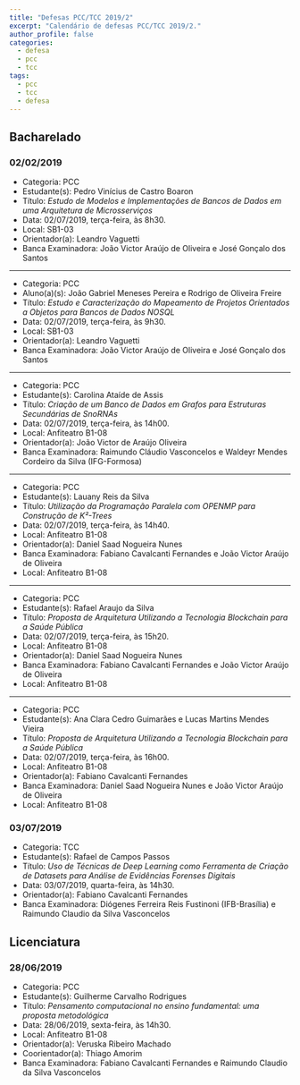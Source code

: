 ```yaml
---
title: "Defesas PCC/TCC 2019/2"
excerpt: "Calendário de defesas PCC/TCC 2019/2."
author_profile: false
categories:
  - defesa
  - pcc 
  - tcc
tags:
  - pcc 
  - tcc 
  - defesa
---
```


## Bacharelado

### 02/02/2019

- Categoria: PCC
- Estudante(s): Pedro Vinícius de Castro Boaron
- Título:  *Estudo de Modelos e Implementações de Bancos de Dados em uma Arquitetura de  Microsserviços*
- Data: 02/07/2019, terça-feira, às 8h30.
- Local: SB1-03
- Orientador(a): Leandro Vaguetti
- Banca Examinadora: João Victor Araújo de Oliveira e José Gonçalo dos Santos

-----

- Categoria: PCC
- Aluno(a)(s): João Gabriel Meneses Pereira e Rodrigo de Oliveira Freire
- Título:  *Estudo e Caracterização do Mapeamento de Projetos Orientados a Objetos para Bancos  de Dados NOSQL*
- Data: 02/07/2019, terça-feira, às 9h30.
- Local: SB1-03
- Orientador(a): Leandro Vaguetti
- Banca Examinadora: João Victor Araújo de Oliveira e José Gonçalo dos Santos

-----

- Categoria: PCC
- Estudante(s): Carolina Ataíde de Assis
- Título:  *Criação de um Banco de Dados em Grafos para Estruturas Secundárias de SnoRNAs*
- Data: 02/07/2019, terça-feira, às 14h00.
- Local: Anfiteatro B1-08
- Orientador(a): João Victor de Araújo Oliveira
- Banca Examinadora: Raimundo Cláudio Vasconcelos e Waldeyr Mendes Cordeiro da Silva (IFG-Formosa)

-----

- Categoria: PCC
- Estudante(s): Lauany Reis da Silva
- Título:  *Utilização da Programação Paralela com OPENMP para Construção de K²-Trees*
- Data: 02/07/2019, terça-feira, às 14h40.
- Local: Anfiteatro B1-08
- Orientador(a): Daniel Saad Nogueira Nunes
- Banca Examinadora: Fabiano Cavalcanti Fernandes e João Victor Araújo de Oliveira
- Local: Anfiteatro B1-08

-----

- Categoria: PCC
- Estudante(s): Rafael Araujo da Silva
- Título:  *Proposta de Arquitetura Utilizando a Tecnologia Blockchain para a Saúde Pública*
- Data: 02/07/2019, terça-feira, às 15h20.
- Local: Anfiteatro B1-08
- Orientador(a): Daniel Saad Nogueira Nunes
- Banca Examinadora: Fabiano Cavalcanti Fernandes e João Victor Araújo de Oliveira
- Local: Anfiteatro B1-08

-----

- Categoria: PCC
- Estudante(s): Ana Clara Cedro Guimarães e Lucas Martins Mendes Vieira
- Título:  *Proposta de Arquitetura Utilizando a Tecnologia Blockchain para a Saúde Pública*
- Data: 02/07/2019, terça-feira, às 16h00.
- Local: Anfiteatro B1-08
- Orientador(a): Fabiano Cavalcanti Fernandes
- Banca Examinadora: Daniel Saad Nogueira Nunes e João Victor Araújo de Oliveira
- Local: Anfiteatro B1-08

### 03/07/2019

- Categoria: TCC
- Estudante(s): Rafael de Campos Passos
- Título:  *Uso de Técnicas de Deep Learning como Ferramenta de Criação de Datasets para Análise de Evidências Forenses Digitais*
- Data: 03/07/2019, quarta-feira, às 14h30.
- Orientador(a): Fabiano Cavalcanti Fernandes
- Banca Examinadora: Diógenes Ferreira Reis Fustinoni (IFB-Brasília) e Raimundo Claudio da Silva Vasconcelos 

## Licenciatura

### 28/06/2019

- Categoria: PCC
- Estudante(s): Guilherme Carvalho Rodrigues
- Título:  *Pensamento computacional no ensino fundamental: uma proposta metodológica*
- Data: 28/06/2019, sexta-feira, às 14h30.
- Local: Anfiteatro B1-08
- Orientador(a): Veruska Ribeiro Machado
- Coorientador(a): Thiago Amorim
- Banca Examinadora: Fabiano Cavalcanti Fernandes e Raimundo Claudio da Silva Vasconcelos 
